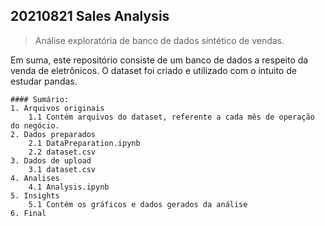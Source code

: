## **20210821 Sales Analysis**
> Análise exploratória de banco de dados sintético de vendas.

Em suma, este repositório consiste de um banco de dados a respeito da venda de eletrônicos. O dataset foi criado e utilizado com o intuito de estudar pandas.
    
    #### Sumário:
    1. Arquivos originais
	    1.1 Contém arquivos do dataset, referente a cada mês de operação do negócio.
    2. Dados preparados
	    2.1 DataPreparation.ipynb
	    2.2 dataset.csv
    3. Dados de upload
	    3.1 dataset.csv
    4. Analises
	    4.1 Analysis.ipynb
    5. Insights
	    5.1 Contém os gráficos e dados gerados da análise
    6. Final
